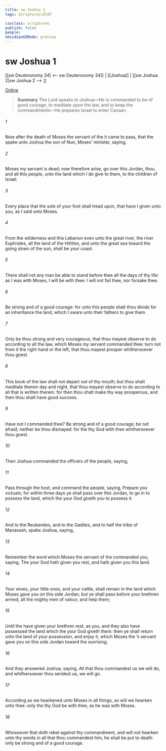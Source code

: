 ```yaml
---
title: sw Joshua 1
tags: Scriptures\OldT

cssclass: scriptures
publish: false
people:
obsidianUIMode: preview
---
```


# sw Joshua 1
[[sw Deuteronomy 34| <-- sw Deuteronomy 34]] | [[Joshua]] | [[sw Joshua 2|sw Joshua 2 --> ]]

[Online](https://churchofjesuschrist.org/study/scriptures/ot/josh/1?lang=eng)

> __Summary__
The Lord speaks to Joshua—He is commanded to be of good courage, to meditate upon the law, and to keep the commandments—He prepares Israel to enter Canaan.

###### 1 
Now after the death of Moses the servant of the  it came to pass, that the  spake unto Joshua the son of Nun, Moses’ minister, saying,

###### 2 
Moses my servant is dead; now therefore arise, go over this Jordan, thou, and all this people, unto the land which I do give to them,  to the children of Israel.

###### 3 
Every place that the sole of your foot shall tread upon, that have I given unto you, as I said unto Moses.

###### 4 
From the wilderness and this Lebanon even unto the great river, the river Euphrates, all the land of the Hittites, and unto the great sea toward the going down of the sun, shall be your coast.

###### 5 
There shall not any man be able to stand before thee all the days of thy life: as I was with Moses,  I will be with thee: I will not fail thee, nor forsake thee.

###### 6 
Be strong and of a good courage: for unto this people shalt thou divide for an inheritance the land, which I sware unto their fathers to give them.

###### 7 
Only be thou strong and very courageous, that thou mayest observe to do according to all the law, which Moses my servant commanded thee: turn not from it  the right hand or  the left, that thou mayest prosper whithersoever thou goest.

###### 8 
This book of the law shall not depart out of thy mouth; but thou shalt meditate therein day and night, that thou mayest observe to do according to all that is written therein: for then thou shalt make thy way prosperous, and then thou shalt have good success.

###### 9 
Have not I commanded thee? Be strong and of a good courage; be not afraid, neither be thou dismayed: for the  thy God  with thee whithersoever thou goest.

###### 10 
Then Joshua commanded the officers of the people, saying,

###### 11 
Pass through the host, and command the people, saying, Prepare you victuals; for within three days ye shall pass over this Jordan, to go in to possess the land, which the  your God giveth you to possess it.

###### 12 
And to the Reubenites, and to the Gadites, and to half the tribe of Manasseh, spake Joshua, saying,

###### 13 
Remember the word which Moses the servant of the  commanded you, saying, The  your God hath given you rest, and hath given you this land.

###### 14 
Your wives, your little ones, and your cattle, shall remain in the land which Moses gave you on this side Jordan; but ye shall pass before your brethren armed, all the mighty men of valour, and help them;

###### 15 
Until the  have given your brethren rest, as  you, and they also have possessed the land which the  your God giveth them: then ye shall return unto the land of your possession, and enjoy it, which Moses the ’s servant gave you on this side Jordan toward the sunrising.

###### 16 
And they answered Joshua, saying, All that thou commandest us we will do, and whithersoever thou sendest us, we will go.

###### 17 
According as we hearkened unto Moses in all things, so will we hearken unto thee: only the  thy God be with thee, as he was with Moses.

###### 18 
Whosoever  that doth rebel against thy commandment, and will not hearken unto thy words in all that thou commandest him, he shall be put to death: only be strong and of a good courage.

